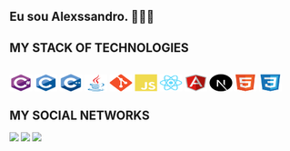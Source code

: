  ## Eu sou Alexssandro. 👋👨‍💻

 ## MY STACK OF TECHNOLOGIES
 
<div style="display: inline_block"><br>
 <img align="center" alt="Csharp" height="30" width="40" src="https://raw.githubusercontent.com/devicons/devicon/master/icons/csharp/csharp-original.svg">

 <img align="center" alt="C" height="30" width="40" src="https://raw.githubusercontent.com/devicons/devicon/master/icons/c/c-original.svg">
 
 <img align="center" alt="C" height="30" width="40" src="https://raw.githubusercontent.com/devicons/devicon/master/icons/cplusplus/cplusplus-original.svg">

 <img align="center" alt="Java" height="30" width="40" src="https://raw.githubusercontent.com/devicons/devicon/master/icons/java/java-original.svg">
 
 <img align="center" alt="Git" height="30" width="40" src="https://raw.githubusercontent.com/devicons/devicon/master/icons/git/git-original.svg">
 
 <img align="center" alt="Js" height="30" width="40" src="https://raw.githubusercontent.com/devicons/devicon/master/icons/javascript/javascript-plain.svg">

 <img align="center" alt="React" height="30" width="40" src="https://raw.githubusercontent.com/devicons/devicon/master/icons/react/react-original.svg">
 
  <img align="center" alt="Angular" height="30" width="40" src="https://raw.githubusercontent.com/devicons/devicon/master/icons/angularjs/angularjs-original.svg">
 
 <img align="center" alt="Next" height="30" width="40" src="https://raw.githubusercontent.com/devicons/devicon/master/icons/nextjs/nextjs-original.svg">
 
 <img align="center" alt="HTML" height="30" width="40" src="https://raw.githubusercontent.com/devicons/devicon/master/icons/html5/html5-original.svg">

 <img align="center" alt="CSS" height="30" width="40" src="https://raw.githubusercontent.com/devicons/devicon/master/icons/css3/css3-original.svg">
</div>
 
  ##
  ## MY SOCIAL NETWORKS
 <div> 
  <a href="https://instagram.com/alekis.rt/" target="_blank"><img src="https://img.shields.io/badge/-Instagram-%23E4405F?style=for-the-badge&logo=instagram&logoColor=white" target="_blank"></a>
  <a href = "alexssandro.rodrigues.tabosa08@aluno.ifce.edu.br"><img src="https://img.shields.io/badge/-Gmail-%23333?style=for-the-badge&logo=gmail&logoColor=white" target="_blank"></a>
  <a href="https://www.linkedin.com/in/alexssandro-tabosa/" target="_blank"><img src="https://img.shields.io/badge/-LinkedIn-%230077B5?style=for-the-badge&logo=linkedin&logoColor=white" target="_blank"></a>
</div>   
